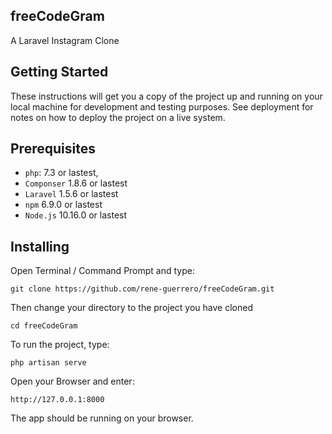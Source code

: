 ## freeCodeGram
A Laravel Instagram Clone

## Getting Started
These instructions will get you a copy of the project up and running on your local machine for development and testing 
purposes. See deployment for notes on how to deploy the project on a live system.

## Prerequisites
* `php`: 7.3 or lastest,
* `Componser` 1.8.6 or lastest
* `Laravel` 1.5.6 or lastest
* `npm` 6.9.0 or lastest
* `Node.js` 10.16.0 or lastest

## Installing
Open Terminal / Command Prompt and type: 

    git clone https://github.com/rene-guerrero/freeCodeGram.git

Then change your directory to the project you have cloned

    cd freeCodeGram

To run the project, type:

    php artisan serve

Open your Browser and enter:

    http://127.0.0.1:8000

The app should be running on your browser.
